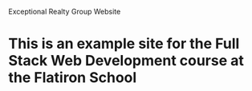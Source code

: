 Exceptional Realty Group Website

# This is an example site for the Full Stack Web Development course at the Flatiron School
